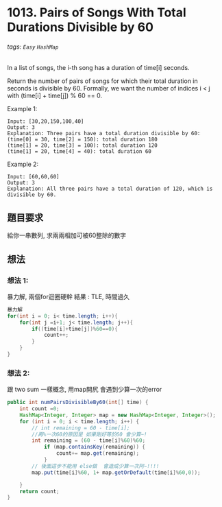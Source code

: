 # 1013. Pairs of Songs With Total Durations Divisible by 60
###### tags: `Easy` `HashMap`

In a list of songs, the i-th song has a duration of time[i] seconds. 

Return the number of pairs of songs for which their total duration in seconds is divisible by 60.  Formally, we want the number of indices i < j with (time[i] + time[j]) % 60 == 0.

 

Example 1:
```
Input: [30,20,150,100,40]
Output: 3
Explanation: Three pairs have a total duration divisible by 60:
(time[0] = 30, time[2] = 150): total duration 180
(time[1] = 20, time[3] = 100): total duration 120
(time[1] = 20, time[4] = 40): total duration 60
```
Example 2:
```
Input: [60,60,60]
Output: 3
Explanation: All three pairs have a total duration of 120, which is divisible by 60.
```

## 題目要求
給你一串數列, 求兩兩相加可被60整除的數字
## 想法

### 想法 1:
暴力解, 兩個for迴圈硬幹
結果 : TLE, 時間過久
```java
暴力解
for(int i = 0; i< time.length; i++){
    for(int j =i+1; j< time.length; j++){
        if((time[i]+time[j])%60==0){
            count++;
        }
    }    
}
```

### 想法 2:
跟 two sum 一樣概念, 用map開尻
會遇到少算一次的error

```java
public int numPairsDivisibleBy60(int[] time) {
    int count =0;
    HashMap<Integer, Integer> map = new HashMap<Integer, Integer>();
    for (int i = 0; i < time.length; i++) {
        // int remaining = 60 - time[i];
        //再%一次60的原因是 如果剛好等於60 會少算~!
        int remaining = (60 - time[i]%60)%60;
            if (map.containsKey(remaining)) {
                count+= map.get(remaining);
            }
        // 後面這步不能用 else做  會造成少算一次阿~!!!!
        map.put(time[i]%60, 1+ map.getOrDefault(time[i]%60,0));

    }
    return count;
}
```